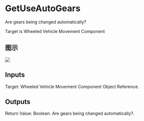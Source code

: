 # GetUseAutoGears

Are gears being changed automatically?

Target is Wheeled Vehicle Movement Component

## 图示

![]($-20221218-19050806.png)

## Inputs

Target: Wheeled Vehicle Movement Component Object Reference.  

## Outputs

Return Value: Boolean. Are gears being changed automatically?.

